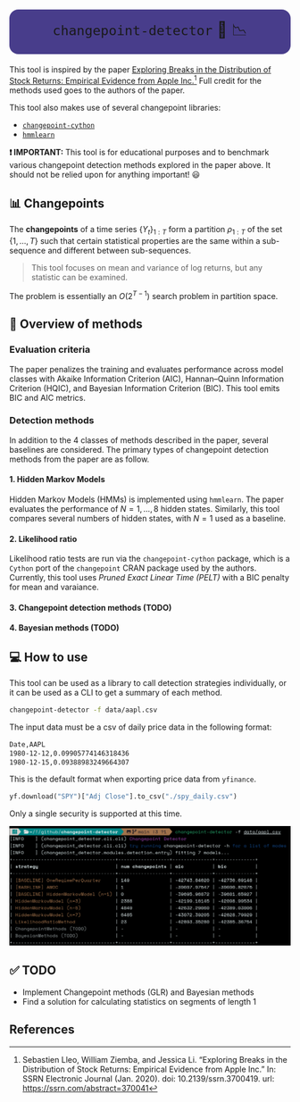# <div align="center" style="font-weight: 400; background: darkslateblue; padding: 1rem; border-radius: 1rem">`changepoint-detector` 🔎 📉</div>

This tool is inspired by the paper
[Exploring Breaks in the Distribution of Stock Returns: Empirical Evidence from Apple Inc.](https://ssrn.com/abstract=370041)[^1]
Full credit for the methods used goes to the authors of the paper.

This tool also makes use of several changepoint libraries:
- [`changepoint-cython`](https://github.com/brunedv/changepoint_cython)
- [`hmmlearn`](https://hmmlearn.readthedocs.io/en/latest/)

**❗ IMPORTANT:** This tool is for educational purposes
and to benchmark various changepoint detection methods
explored in the paper above.
It should not be relied upon for anything important! 😃

## 📊 Changepoints

The **changepoints** of a time series $\{Y_t\}_{1:T}$
form a partition $\rho_{1:T}$ of the set $\{1, \dots, T\}$
such that certain statistical properties are the same
within a sub-sequence and different between sub-sequences.

> This tool focuses on mean and variance of log returns,
> but any statistic can be examined.

The problem is essentially an $O(2^{T-1})$ search problem
in partition space.

## 📄 Overview of methods

### Evaluation criteria

The paper penalizes the training and evaluates performance
across model classes with Akaike Information Criterion (AIC),
Hannan–Quinn Information Criterion (HQIC), and Bayesian Information Criterion (BIC).
This tool emits BIC and AIC metrics.

### Detection methods

In addition to the 4 classes of methods described in the paper,
several baselines are considered.
The primary types of changepoint detection methods from the paper are as follow.

#### 1. Hidden Markov Models

Hidden Markov Models (HMMs) is implemented using `hmmlearn`.
The paper evaluates the performance of $N = 1, \dots, 8$ hidden states.
Similarly, this tool compares several numbers of hidden states,
with $N = 1$ used as a baseline.

#### 2. Likelihood ratio

Likelihood ratio tests are run via the `changepoint-cython` package,
which is a `Cython` port of the `changepoint` CRAN package
used by the authors.
Currently, this tool uses _Pruned Exact Linear Time (PELT)_ with a BIC penalty
for mean and varaiance.

#### 3. Changepoint detection methods (TODO)

#### 4. Bayesian methods (TODO)

## 💻 How to use

This tool can be used as a library to call detection strategies individually,
or it can be used as a CLI to get a summary of each method.

```bash
changepoint-detector -f data/aapl.csv
```

The input data must be a csv of daily price data
in the following format:
```csv
Date,AAPL
1980-12-12,0.09905774146318436
1980-12-15,0.09388983249664307
```

This is the default format when exporting price data from `yfinance`.
```python
yf.download("SPY")["Adj Close"].to_csv("./spy_daily.csv")
```
Only a single security is supported at this time.

![sample output](./data/sample_output.png "Sample Output")



## ✅ TODO

- Implement Changepoint methods (GLR) and Bayesian methods
- Find a solution for calculating statistics on segments of length 1

## References

[^1]: Sebastien Lleo, William Ziemba, and Jessica Li.
“Exploring Breaks in the Distribution of Stock Returns:
Empirical Evidence from Apple Inc.”
In: SSRN Electronic Journal (Jan. 2020). doi: 10.2139/ssrn.3700419.
url: https://ssrn.com/abstract=370041